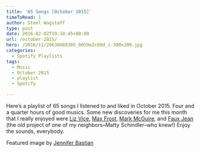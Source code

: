 ```yaml
---
title: '65 Songs [October 2015]'
timeToRead: 1 
author: Steel Wagstaff
type: post
date: 2016-02-02T19:10:45+00:00
url: /october-2015/
hero: /2016/11/20638088305_0059e2c69d_z-300x200.jpg
categories:
  - Spotify Playlists
tags:
  - Music
  - October 2015
  - playlist
  - Spotify

---
```

Here&#8217;s a playlist of 65 songs I listened to and liked in October 2015. Four and a quarter hours of good musics. Some new discoveries for me this month that I really enjoyed were <a href="http://www.lizvice.com/" target="_blank">Liz Vice</a>, <a href="http://maxfrost.net/music/" target="_blank">Max Frost</a>, <a href="http://deadoceans.com/artist.php?name=mcguiremark" target="_blank">Mark McGuire</a>, and <a href="http://www.allmusic.com/artist/faux-jean-mn0000792310/biography" target="_blank">Faux Jean</a> (the old project of one of my neighbors&#8211;Matty Schindler&#8211;who knew!) Enjoy the sounds, everybody.



Featured image by <a href="http://jenniferbastianphotography.com" target="_blank">Jennifer Bastian</a>